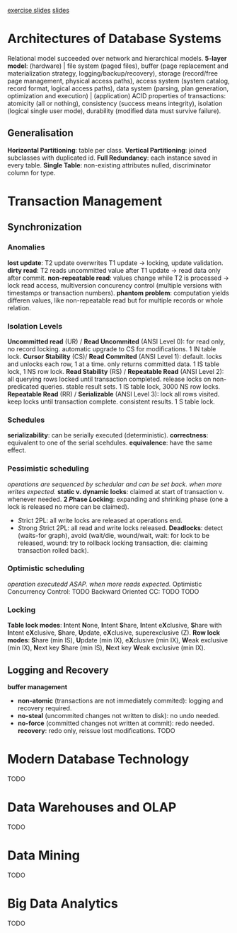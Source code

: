 [exercise slides](exercise%20slides.pdf)
[slides](slides.pdf)
# Architectures of Database Systems
Relational model succeeded over network and hierarchical models.
**5-layer model**: (hardware) | file system (paged files), buffer (page replacement and materialization strategy, logging/backup/recovery), storage (record/free page management, physical access paths), access system (system catalog, record format, logical access paths), data system (parsing, plan generation, optimization and execution) | (application)
ACID properties of transactions: atomicity (all or nothing), consistency (success means integrity), isolation (logical single user mode), durability (modified data must survive failure).
## Generalisation
**Horizontal Partitioning**: table per class.
**Vertical Partitioning**: joined subclasses with duplicated id.
**Full Redundancy**: each instance saved in every table.
**Single Table**: non-existing attributes nulled, discriminator column for type.

# Transaction Management
## Synchronization
### Anomalies
**lost update**: T2 update overwrites T1 update $\to$ locking, update validation.
**dirty read**: T2 reads uncommitted value after T1 update $\to$ read data only after commit.
**non-repeatable read**: values change while T2 is processed $\to$ lock read access, multiversion concurency control (multiple versions with timestamps or transaction numbers).
**phantom problem**: computation yields differen values, like non-repeatable read but for multiple records or whole relation.
### Isolation Levels
**Uncommitted read** (UR) / **Read Uncommited** (ANSI Level 0): for read only, no record locking. automatic upgrade to CS for modifications. 1 IN table lock.
**Cursor Stability** (CS)/ **Read Commited** (ANSI Level 1): default. locks and unlocks each row, 1 at a time. only returns committed data. 1 IS table lock, 1 NS row lock.
**Read Stability** (RS) / **Repeatable Read** (ANSI Level 2): all querying rows locked until transaction completed. release locks on non-predicated queries. stable result sets. 1 IS table lock, 3000 NS row locks.
**Repeatable Read** (RR) / **Serializable** (ANSI Level 3): lock all rows visited. keep locks until transaction complete. consistent results. 1 S table lock.
### Schedules
**serializability**: can be serially executed (deterministic).
**correctness**: equivalent to one of the serial scehdules.
**equivalence**: have the same effect.
### Pessimistic scheduling
*operations are sequenced by schedular and can be set back. when more writes expected.*
**static v. dynamic locks**: claimed at start of transaction v. whenever needed.
**2 *P*hase *L*ocking**: expanding and shrinking phase (one a lock is released no more can be claimed).
- *S*trict 2PL: all write locks are released at operations end.
- *S*trong *S*trict 2PL: all read and write locks released.
**Deadlocks**: detect (waits-for graph), avoid (wait/die, wound/wait, wait: for lock to be released, wound: try to rollback locking transaction, die: claiming transaction rolled back).
### Optimistic scheduling
*operation executedd ASAP. when more reads expected.*
Optimistic Concurrency Control: TODO
Backward Oriented CC: TODO
TODO
### Locking
**Table lock modes**: **I**ntent **N**one, **I**ntent **S**hare, **I**ntent e**X**clusive, **S**hare with **I**ntent e**X**clusive, **S**hare, **U**pdate, e**X**clusive, superexclusive (Z).
**Row lock modes**: **S**hare (min IS), **U**pdate (min IX), e**X**clusive (min IX), **W**eak exclusive (min IX), **N**ext key **S**hare (min IS), **N**ext key **W**eak exclusive (min IX).
## Logging and Recovery
**buffer management**
- **non-atomic** (transactions are not immediately commited): logging and recovery required.
- **no-steal** (uncommited changes not written to disk): no undo needed.
- **no-force** (committed changes not written at commit): redo needed.
**recovery**: redo only, reissue lost modifications.
TODO
# Modern Database Technology
TODO
# Data Warehouses and OLAP
TODO
# Data Mining
TODO
# Big Data Analytics
TODO